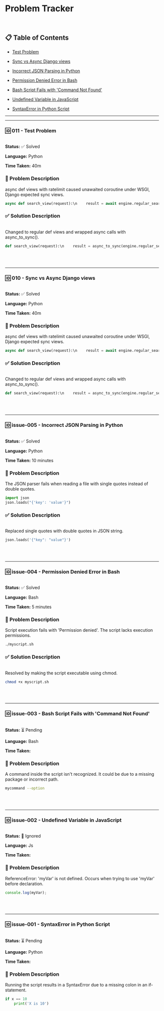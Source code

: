 # Problem Tracker<br><br>
## 📋 Table of Contents<br>
- [Test Problem](#🆔-011---test-problem)

- [Sync vs Async Django views](#🆔-010---sync-vs-async-django-views)

- [Incorrect JSON Parsing in Python](#🆔-issue-005---incorrect-json-parsing-in-python)

- [Permission Denied Error in Bash](#🆔-issue-004---permission-denied-error-in-bash)

- [Bash Script Fails with 'Command Not Found'](#🆔-issue-003---bash-script-fails-with-command-not-found)

- [Undefined Variable in JavaScript](#🆔-issue-002---undefined-variable-in-javascript)

- [SyntaxError in Python Script](#🆔-issue-001---syntaxerror-in-python-script)

---

---
### 🆔 011 - Test Problem
<br>**Status:** ✅ Solved

**Language:** Python

**Time Taken:** 40m

### 🐞 Problem Description<br>
async def views with ratelimit caused unawaited coroutine under WSGI, Django expected sync views.

```python
async def search_view(request):\n    result = await engine.regular_search(...)
```
				
### ✅ Solution Description
<br>
Changed to regular def views and wrapped async calls with async_to_sync().

```python
def search_view(request):\n    result = async_to_sync(engine.regular_search)(query)\n    return JsonResponse(...)
```
				
<br>
<br>

---
### 🆔 010 - Sync vs Async Django views
<br>**Status:** ✅ Solved

**Language:** Python

**Time Taken:** 40m

### 🐞 Problem Description<br>
async def views with ratelimit caused unawaited coroutine under WSGI, Django expected sync views.

```python
async def search_view(request):\n    result = await engine.regular_search(...)
```
				
### ✅ Solution Description
<br>
Changed to regular def views and wrapped async calls with async_to_sync().

```python
def search_view(request):\n    result = async_to_sync(engine.regular_search)(query)\n    return JsonResponse(...)
```
				
<br>
<br>

---
### 🆔 issue-005 - Incorrect JSON Parsing in Python
<br>**Status:** ✅ Solved

**Language:** Python

**Time Taken:** 10 minutes

### 🐞 Problem Description<br>
The JSON parser fails when reading a file with single quotes instead of double quotes.

```python
import json
json.loads("{'key': 'value'}")
```
				
### ✅ Solution Description
<br>
Replaced single quotes with double quotes in JSON string.

```python
json.loads('{"key": "value"}')
```
				
<br>
<br>

---
### 🆔 issue-004 - Permission Denied Error in Bash
<br>**Status:** ✅ Solved

**Language:** Bash

**Time Taken:** 5 minutes

### 🐞 Problem Description<br>
Script execution fails with 'Permission denied'. The script lacks execution permissions.

```bash
./myscript.sh
```
				
### ✅ Solution Description
<br>
Resolved by making the script executable using chmod.

```bash
chmod +x myscript.sh
```
				
<br>
<br>

---
### 🆔 issue-003 - Bash Script Fails with 'Command Not Found'
<br>**Status:** ⏳ Pending

**Language:** Bash

**Time Taken:** 

### 🐞 Problem Description<br>
A command inside the script isn't recognized. It could be due to a missing package or incorrect path.

```bash
mycommand --option
```
				
<br>
<br>

---
### 🆔 issue-002 - Undefined Variable in JavaScript
<br>**Status:** 🚫 Ignored

**Language:** Js

**Time Taken:** 

### 🐞 Problem Description<br>
ReferenceError: 'myVar' is not defined. Occurs when trying to use 'myVar' before declaration.

```js
console.log(myVar);
```
				
<br>
<br>

---
### 🆔 issue-001 - SyntaxError in Python Script
<br>**Status:** ⏳ Pending

**Language:** Python

**Time Taken:** 

### 🐞 Problem Description<br>
Running the script results in a SyntaxError due to a missing colon in an if-statement.

```python
if x == 10
    print('X is 10')
```
				
<br>
<br>
